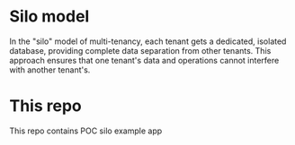 # Silo model

In the "silo" model of multi-tenancy, each tenant gets a dedicated, isolated database, providing complete data separation from other tenants. This approach ensures that one tenant's data and operations cannot interfere with another tenant's. 

# This repo

This repo contains POC silo example app